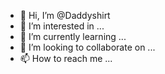 - 👋 Hi, I’m @Daddyshirt
- 👀 I’m interested in ...
- 🌱 I’m currently learning ...
- 💞️ I’m looking to collaborate on ...
- 📫 How to reach me ...

<!---
Daddyshirt/Daddyshirt is a ✨ special ✨ repository because its `README.md` (this file) appears on your GitHub profile.
You can click the Preview link to take a look at your changes.
--->
